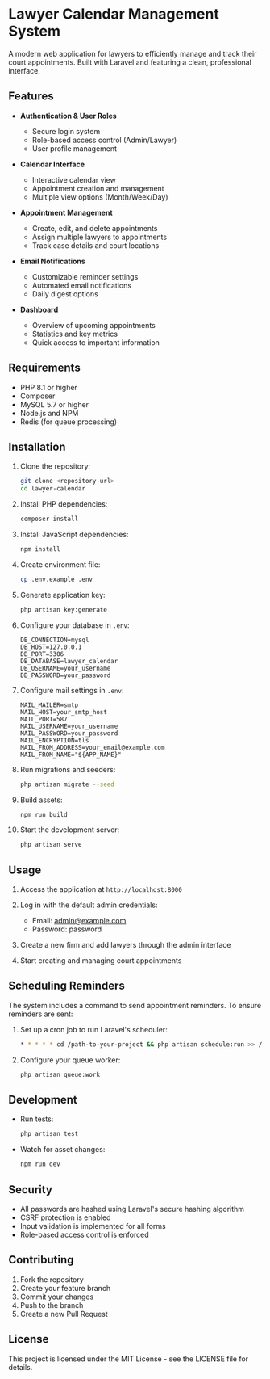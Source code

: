 # Lawyer Calendar Management System

A modern web application for lawyers to efficiently manage and track their court appointments. Built with Laravel and featuring a clean, professional interface.

## Features

- **Authentication & User Roles**
  - Secure login system
  - Role-based access control (Admin/Lawyer)
  - User profile management

- **Calendar Interface**
  - Interactive calendar view
  - Appointment creation and management
  - Multiple view options (Month/Week/Day)

- **Appointment Management**
  - Create, edit, and delete appointments
  - Assign multiple lawyers to appointments
  - Track case details and court locations

- **Email Notifications**
  - Customizable reminder settings
  - Automated email notifications
  - Daily digest options

- **Dashboard**
  - Overview of upcoming appointments
  - Statistics and key metrics
  - Quick access to important information

## Requirements

- PHP 8.1 or higher
- Composer
- MySQL 5.7 or higher
- Node.js and NPM
- Redis (for queue processing)

## Installation

1. Clone the repository:
   ```bash
   git clone <repository-url>
   cd lawyer-calendar
   ```

2. Install PHP dependencies:
   ```bash
   composer install
   ```

3. Install JavaScript dependencies:
   ```bash
   npm install
   ```

4. Create environment file:
   ```bash
   cp .env.example .env
   ```

5. Generate application key:
   ```bash
   php artisan key:generate
   ```

6. Configure your database in `.env`:
   ```
   DB_CONNECTION=mysql
   DB_HOST=127.0.0.1
   DB_PORT=3306
   DB_DATABASE=lawyer_calendar
   DB_USERNAME=your_username
   DB_PASSWORD=your_password
   ```

7. Configure mail settings in `.env`:
   ```
   MAIL_MAILER=smtp
   MAIL_HOST=your_smtp_host
   MAIL_PORT=587
   MAIL_USERNAME=your_username
   MAIL_PASSWORD=your_password
   MAIL_ENCRYPTION=tls
   MAIL_FROM_ADDRESS=your_email@example.com
   MAIL_FROM_NAME="${APP_NAME}"
   ```

8. Run migrations and seeders:
   ```bash
   php artisan migrate --seed
   ```

9. Build assets:
   ```bash
   npm run build
   ```

10. Start the development server:
    ```bash
    php artisan serve
    ```

## Usage

1. Access the application at `http://localhost:8000`
2. Log in with the default admin credentials:
   - Email: admin@example.com
   - Password: password

3. Create a new firm and add lawyers through the admin interface
4. Start creating and managing court appointments

## Scheduling Reminders

The system includes a command to send appointment reminders. To ensure reminders are sent:

1. Set up a cron job to run Laravel's scheduler:
   ```bash
   * * * * * cd /path-to-your-project && php artisan schedule:run >> /dev/null 2>&1
   ```

2. Configure your queue worker:
   ```bash
   php artisan queue:work
   ```

## Development

- Run tests:
  ```bash
  php artisan test
  ```

- Watch for asset changes:
  ```bash
  npm run dev
  ```

## Security

- All passwords are hashed using Laravel's secure hashing algorithm
- CSRF protection is enabled
- Input validation is implemented for all forms
- Role-based access control is enforced

## Contributing

1. Fork the repository
2. Create your feature branch
3. Commit your changes
4. Push to the branch
5. Create a new Pull Request

## License

This project is licensed under the MIT License - see the LICENSE file for details.

